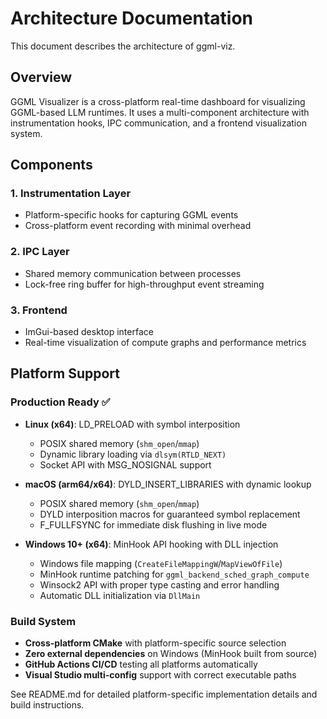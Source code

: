# Architecture Documentation

This document describes the architecture of ggml-viz.

## Overview

GGML Visualizer is a cross-platform real-time dashboard for visualizing GGML-based LLM runtimes. It uses a multi-component architecture with instrumentation hooks, IPC communication, and a frontend visualization system.

## Components

### 1. Instrumentation Layer
- Platform-specific hooks for capturing GGML events
- Cross-platform event recording with minimal overhead

### 2. IPC Layer  
- Shared memory communication between processes
- Lock-free ring buffer for high-throughput event streaming

### 3. Frontend
- ImGui-based desktop interface
- Real-time visualization of compute graphs and performance metrics

## Platform Support

### Production Ready ✅
- **Linux (x64)**: LD_PRELOAD with symbol interposition
  - POSIX shared memory (`shm_open`/`mmap`)
  - Dynamic library loading via `dlsym(RTLD_NEXT)`
  - Socket API with MSG_NOSIGNAL support

- **macOS (arm64/x64)**: DYLD_INSERT_LIBRARIES with dynamic lookup  
  - POSIX shared memory (`shm_open`/`mmap`)
  - DYLD interposition macros for guaranteed symbol replacement
  - F_FULLFSYNC for immediate disk flushing in live mode

- **Windows 10+ (x64)**: MinHook API hooking with DLL injection
  - Windows file mapping (`CreateFileMappingW`/`MapViewOfFile`)
  - MinHook runtime patching for `ggml_backend_sched_graph_compute`
  - Winsock2 API with proper type casting and error handling
  - Automatic DLL initialization via `DllMain`

### Build System
- **Cross-platform CMake** with platform-specific source selection
- **Zero external dependencies** on Windows (MinHook built from source)
- **GitHub Actions CI/CD** testing all platforms automatically
- **Visual Studio multi-config** support with correct executable paths

See README.md for detailed platform-specific implementation details and build instructions.
